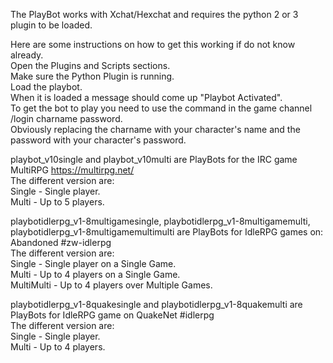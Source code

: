 The PlayBot works with Xchat/Hexchat and requires the python 2 or 3 plugin to be loaded.

Here are some instructions on how to get this working if do not know already.  
Open the Plugins and Scripts sections.  
Make sure the Python Plugin is running.  
Load the playbot.  
When it is loaded a message should come up "Playbot Activated".  
To get the bot to play you need to use the command in the game channel /login charname password.  
Obviously replacing the charname with your character's name and the password with your character's password.

playbot_v10single and playbot_v10multi are PlayBots for the IRC game MultiRPG https://multirpg.net/  
The different version are:  
Single - Single player.  
Multi - Up to 5 players.

playbotidlerpg_v1-8multigamesingle, playbotidlerpg_v1-8multigamemulti, playbotidlerpg_v1-8multigamemultimulti are PlayBots for IdleRPG games on:  
Abandoned #zw-idlerpg  
The different version are:  
Single - Single player on a Single Game.  
Multi - Up to 4 players on a Single Game.  
MultiMulti - Up to 4 players over Multiple Games.

playbotidlerpg_v1-8quakesingle and playbotidlerpg_v1-8quakemulti are PlayBots for IdleRPG game on QuakeNet #idlerpg  
The different version are:  
Single - Single player.  
Multi - Up to 4 players.  
